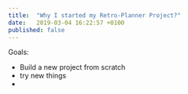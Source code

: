 ```yaml
---
title:  "Why I started my Retro-Planner Project?"
date:   2019-03-04 16:22:57 +0100
published: false
---
```


Goals:
- Build a new project from scratch
- try new things
- 
